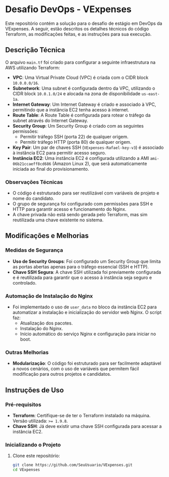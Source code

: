 # Desafio DevOps - VExpenses

Este repositório contém a solução para o desafio de estágio em DevOps da VExpenses. A seguir, estão descritos os detalhes técnicos do código Terraform, as modificações feitas, e as instruções para sua execução.

## Descrição Técnica

O arquivo `main.tf` foi criado para configurar a seguinte infraestrutura na AWS utilizando Terraform:

- **VPC**: Uma Virtual Private Cloud (VPC) é criada com o CIDR block `10.0.0.0/16`.
- **Subnetwork**: Uma subnet é configurada dentro da VPC, utilizando o CIDR block `10.0.1.0/24` e alocada na zona de disponibilidade `us-east-1a`.
- **Internet Gateway**: Um Internet Gateway é criado e associado à VPC, permitindo que a instância EC2 tenha acesso à internet.
- **Route Table**: A Route Table é configurada para rotear o tráfego da subnet através do Internet Gateway.
- **Security Group**: Um Security Group é criado com as seguintes permissões:
  - Permitir tráfego SSH (porta 22) de qualquer origem.
  - Permitir tráfego HTTP (porta 80) de qualquer origem.
- **Key Pair**: Um par de chaves SSH (`VExpenses-Rafael-key-v3`) é associado à instância EC2 para permitir acesso seguro.
- **Instância EC2**: Uma instância EC2 é configurada utilizando a AMI `ami-06b21ccaeff8cd686` (Amazon Linux 2), que será automaticamente iniciada ao final do provisionamento.

### Observações Técnicas

- O código é estruturado para ser reutilizável com variáveis de projeto e nome do candidato.
- O grupo de segurança foi configurado com permissões para SSH e HTTP para garantir acesso e funcionamento do Nginx.
- A chave privada não está sendo gerada pelo Terraform, mas sim reutilizada uma chave existente no sistema.

## Modificações e Melhorias

### Medidas de Segurança

- **Uso de Security Groups**: Foi configurado um Security Group que limita as portas abertas apenas para o tráfego essencial (SSH e HTTP).
- **Chave SSH Segura**: A chave SSH utilizada foi previamente configurada e é reutilizada para garantir que o acesso à instância seja seguro e controlado.

### Automação de Instalação do Nginx

- Foi implementado o uso de `user_data` no bloco da instância EC2 para automatizar a instalação e inicialização do servidor web Nginx. O script faz:
  - Atualização dos pacotes.
  - Instalação do Nginx.
  - Início automático do serviço Nginx e configuração para iniciar no boot.

### Outras Melhorias

- **Modularização**: O código foi estruturado para ser facilmente adaptável a novos cenários, com o uso de variáveis que permitem fácil modificação para outros projetos e candidatos.

## Instruções de Uso

### Pré-requisitos

- **Terraform**: Certifique-se de ter o Terraform instalado na máquina. Versão utilizada: `>= 1.9.8`.
- **Chave SSH**: Já deve existir uma chave SSH configurada para acessar a instância EC2.

### Inicializando o Projeto

1. Clone este repositório:
   ```bash
   git clone https://github.com/SeuUsuario/VExpenses.git
   cd VExpenses
